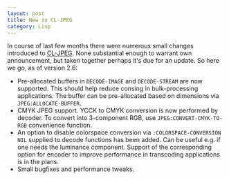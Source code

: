 ```yaml
---
layout: post
title: New in CL-JPEG
category: Lisp
---
```


In course of last few months there were numerous small changes introduced to [CL-JPEG](https://github.com/varjagg/cl-jpeg). None substantial enough to warrant own announcement, but taken together perhaps it's due for an update. So here we go, as of version 2.6:

* Pre-allocated buffers in `DECODE-IMAGE` and `DECODE-STREAM` are now supported. This should help reduce consing in bulk-processing applications. The buffer can be pre-allocated based on dimensions via `JPEG:ALLOCATE-BUFFER`.
* CMYK JPEG support. YCCK to CMYK conversion is now performed by decoder. To convert into 3-component RGB, use `JPEG:CONVERT-CMYK-TO-RGB` convenience function.
* An option to disable colorspace conversion via `:COLORSPACE-CONVERSION NIL` supplied to decode functions has been added. Can be useful e.g. if one needs the luminance component. Support of the corresponding option for encoder to improve performance in transcoding applications is in the plans.
* Small bugfixes and performance tweaks.

